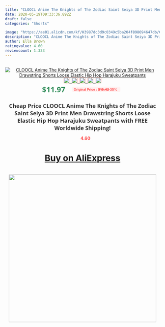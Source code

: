 ```yaml
---
title: "CLOOCL Anime The Knights of The Zodiac Saint Seiya 3D Print Men Drawstring Shorts Loose Elastic Hip Hop Harajuku Sweatpants"
date: 2020-05-19T09:33:36.892Z
draft: false
categories: "Shorts"

image: "https://ae01.alicdn.com/kf/H3987dc3d9c0349c5ba204f898694647db/CLOOCL-Anime-The-Knights-of-The-Zodiac-Saint-Seiya-3D-Print-Men-Drawstring-Shorts-Loose-Elastic.jpg"
description: "CLOOCL Anime The Knights of The Zodiac Saint Seiya 3D Print Men Drawstring Shorts Loose Elastic Hip Hop Harajuku Sweatpants"
author: Ella Brown
ratingvalue: 4.60
reviewcount: 1.333
---
```

<br>
<div style="text-align: center;">
<a href="https://s.click.aliexpress.com/e/_AkQr5T" target="_blank" rel="nofollow noopener noreferrer"><img alt="CLOOCL Anime The Knights of The Zodiac Saint Seiya 3D Print Men Drawstring Shorts Loose Elastic Hip Hop Harajuku Sweatpants" class="magnifier-image" src="https://ae01.alicdn.com/kf/H3987dc3d9c0349c5ba204f898694647db/CLOOCL-Anime-The-Knights-of-The-Zodiac-Saint-Seiya-3D-Print-Men-Drawstring-Shorts-Loose-Elastic.jpg_640x640.jpg">
<br>
<img style="border:1px solid salmon" src="https://ae01.alicdn.com/kf/H3987dc3d9c0349c5ba204f898694647db/CLOOCL-Anime-The-Knights-of-The-Zodiac-Saint-Seiya-3D-Print-Men-Drawstring-Shorts-Loose-Elastic.jpg_120x120.jpg">&nbsp;&nbsp;<img style="border:1px solid salmon" src="https://ae01.alicdn.com/kf/H6afe55607d6d4e459573763d021dd6feB/CLOOCL-Anime-The-Knights-of-The-Zodiac-Saint-Seiya-3D-Print-Men-Drawstring-Shorts-Loose-Elastic.jpg_120x120.jpg">&nbsp;&nbsp;<img style="border:1px solid salmon" src="https://ae01.alicdn.com/kf/Hcc5fdec00db647d39a8ec992a761b9407/CLOOCL-Anime-The-Knights-of-The-Zodiac-Saint-Seiya-3D-Print-Men-Drawstring-Shorts-Loose-Elastic.jpg_120x120.jpg">&nbsp;&nbsp;<img style="border:1px solid salmon" src="https://ae01.alicdn.com/kf/H6c7e449b0ff94926814d970fef3bc47fr/CLOOCL-Anime-The-Knights-of-The-Zodiac-Saint-Seiya-3D-Print-Men-Drawstring-Shorts-Loose-Elastic.jpg_120x120.jpg">&nbsp;&nbsp;<img style="border:1px solid salmon" src="https://ae01.alicdn.com/kf/Hd5db964cb9fd4655b82acf95ddbfc78fw/CLOOCL-Anime-The-Knights-of-The-Zodiac-Saint-Seiya-3D-Print-Men-Drawstring-Shorts-Loose-Elastic.jpg_120x120.jpg"></a></div><br0>
<div style="text-align: center;"><span style="background-color: white; border: 0px; box-sizing: border-box; color: seagreen; display: inline-block; font-family: &quot;open sans&quot; , &quot;arial&quot; , &quot;helvetica&quot; , sans-serif , &quot;heiti&quot;; font-size: 24px; font-stretch: inherit; font-weight: 700; line-height: inherit; margin: 0px 10px 0px 0px; padding: 0px; vertical-align: middle;">$11.97 </span>
<span style="background: rgb(255 , 241 , 241); border-radius: 3px; border: 0px; box-sizing: border-box; color: #ff4747; display: inline-block; font-family: inherit; font-size: 12px; font-stretch: inherit; font-style: inherit; font-variant: inherit; font-weight: 600; line-height: inherit; margin: 0px; padding: 2px 5px; transform: scale(0.9); vertical-align: middle;">Original Price : <b style="text-decoration: line-through;">$18.42 </b> 35%&nbsp;&nbsp;</span></div>
<h1 style="color: #333333; display: inline-block; font-family: &quot;open sans&quot; , &quot;arial&quot; , &quot;helvetica&quot; , sans-serif , &quot;heiti&quot;; font-size: 18px; font-stretch: inherit; font-weight: 700; text-align: center;">Cheap Price CLOOCL Anime The Knights of The Zodiac Saint Seiya 3D Print Men Drawstring Shorts Loose Elastic Hip Hop Harajuku Sweatpants with FREE Worldwide Shipping!</h1>
<div style="color: #ff4747; text-align: center;">
<img src="https://4.bp.blogspot.com/-M0ZcTcb-5uY/XleCXlxnR4I/AAAAAAAAAEc/OrjgMkXV1oMQFaCRZj5HQwOCBcu3w1FegCPcBGAYYCw/s1600/star.png" style="height: 15px;">&nbsp;<b>4.60</b></div>
<div class="button_cont" align="center"><a class="buynow_a" href="https://s.click.aliexpress.com/e/_AkQr5T" target="_blank" rel="nofollow noopener noreferrer"><H1>Buy on AliExpress</H1></a></div><br>
<div class="separator" style="clear: both; text-align: center;">
<img src="https://lh3.googleusercontent.com/-pTy5HemUv9M/XlePHvY0dAI/AAAAAAAAAE4/0nX5iRUoIWY8eMW9Dpxeirr157OZliDIgCLcBGAsYHQ/s1600/badge.gif" width="480">
</div>
